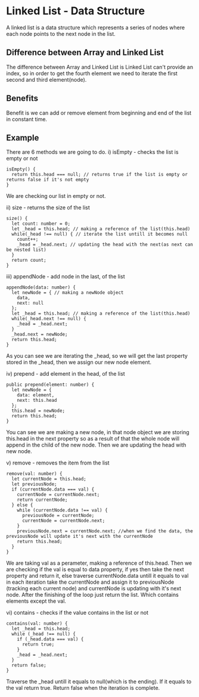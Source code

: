 # Linked List - Data Structure

A linked list is a data structure which represents a series of nodes where each node points to the next node in the list.

## Difference between Array and Linked List

The difference between Array and Linked List is Linked List can't provide an index, so in order to get the fourth element we need to iterate the first second and third element(node).

## Benefits

Benefit is we can add or remove element from beginning and end of the list in constant time.

## Example

There are 6 methods we are going to do.
i) isEmpty - checks the list is empty or not

```
isEmpty() {
  return this.head === null; // returns true if the list is empty or returns false if it's not empty
}
```

We are checking our list in empty or not.

ii) size - returns the size of the list

```
size() {
  let count: number = 0;
  let _head = this.head; // making a reference of the list(this.head)
  while(_head !== null) { // iterate the list untill it becomes null
    count++;
    _head = _head.next; // updating the head with the next(as next can be nested list)
  }
  return count;
}
```

iii) appendNode - add node in the last, of the list

```
appendNode(data: number) {
  let newNode = { // making a newNode object
    data,
    next: null
  };
  let _head = this.head; // making a reference of the list(this.head)
  while(_head.next !== null) {
    _head = _head.next;
  }
  _head.next = newNode;
  return this.head;
}
```

As you can see we are iterating the \_head, so we will get the last property stored in the \_head, then we assign our new node element.

iv) prepend - add element in the head, of the list

```
public prepend(element: number) {
  let newNode = {
    data: element,
    next: this.head
  };
  this.head = newNode;
  return this.head;
}
```

You can see we are making a new node, in that node object we are storing this.head in the next property so as a result of that the whole node will append in the child of the new node. Then we are updating the head with new node.

v) remove - removes the item from the list

```
remove(val: number) {
  let currentNode = this.head;
  let previousNode;
  if (currentNode.data === val) {
    currentNode = currentNode.next;
    return currentNode;
  } else {
    while (currentNode.data !== val) {
      previousNode = currentNode;
      currentNode = currentNode.next;
    }
    previousNode.next = currentNode.next; //when we find the data, the previousNode will update it's next with the currentNode
    return this.head;
  }
}
```

We are taking val as a perameter, making a reference of this.head. Then we are checking if the val is equal to data property, if yes then take the next property and return it, else traverse currentNode.data untill it equals to val in each iteration take the currentNode and assign it to previousNode (tracking each current node) and currentNode is updating with it's next node. After the finishing of the loop just return the list. Which contains elements except the val.

vi) contains - checks if the value contains in the list or not

```
contains(val: number) {
  let _head = this.head;
  while (_head !== null) {
    if (_head.data === val) {
      return true;
    }
    _head = _head.next;
  }
  return false;
}
```

Traverse the \_head untill it equals to null(which is the ending). If it equals to the val return true. Return false when the iteration is complete.
